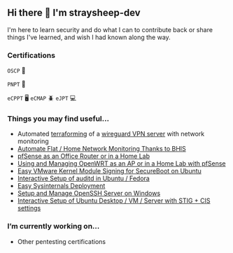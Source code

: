 ## Hi there 👋 I'm straysheep-dev

I'm here to learn security and do what I can to contribute back or share things I've learned, and wish I had known along the way.


### Certifications
`OSCP` 🐉

`PNPT` 🧭️

`eCPPT` 🖥️ `eCMAP` 🪲 `eJPT` 💻


### Things you may find useful...

- Automated [terraforming](https://github.com/straysheep-dev/terraform-configs) of a [wireguard VPN server](https://github.com/straysheep-dev/ansible-configs/tree/main/build-wireguard-server) with network monitoring
- [Automate Flat / Home Network Monitoring Thanks to BHIS](https://github.com/straysheep-dev/network-visibility)
- [pfSense as an Office Router or in a Home Lab](https://github.com/straysheep-dev/cheatsheets/blob/main/pfsense/pfsense.md)
- [Using and Managing OpenWRT as an AP or in a Home Lab with pfSense](https://github.com/straysheep-dev/linux-configs/tree/main/openwrt)
- [Easy VMware Kernel Module Signing for SecureBoot on Ubuntu](https://github.com/straysheep-dev/linux-configs/blob/main/hypervisors/vmware/vmware-sign-modules.sh)
- [Interactive Setup of auditd in Ubuntu / Fedora](https://github.com/straysheep-dev/setup-auditd)
- [Easy Sysinternals Deployment](https://github.com/straysheep-dev/windows-configs/blob/main/Manage-Sysinternals.ps1)
- [Setup and Manage OpenSSH Server on Windows](https://github.com/straysheep-dev/windows-configs/blob/main/Manage-OpenSSHServer.ps1)
- [Interactive Setup of Ubuntu Desktop / VM / Server with STIG + CIS settings](https://github.com/straysheep-dev/setup-ubuntu)


### I’m currently working on...

- Other pentesting certifications
